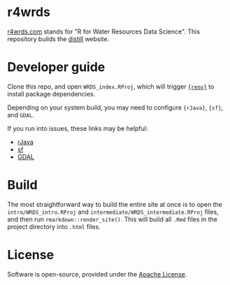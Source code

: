 # r4wrds

[r4wrds.com](https://r4wrds.com) stands for "R for Water Resources Data Science". This repository builds the [distill](https://rstudio.github.io/distill/) website.  


# Developer guide

Clone this repo, and open `WRDS_index.RProj`, which will trigger [`{renv}`](https://rstudio.github.io/renv/articles/collaborating.html) to install package dependencies. 

Depending on your system build, you may need to configure `{rJava}`, `{sf}`, and `GDAL`. 

If you run into issues, these links may be helpful:

* [rJava](https://github.com/rstudio/rstudio/issues/2254#issuecomment-418830716)
* [sf](https://r-spatial.github.io/sf/#installing)
* [GDAL](https://r-spatial.github.io/sf/#macos)


# Build

The most straightforward way to build the entire site at once is to open the `intro/WRDS_intro.RProj` and `intermediate/WRDS_intermediate.RProj` files, and then run `rmarkdown::render_site()`. This will build all `.Rmd` files in the project directory into `.html` files. 

# License

Software is open-source, provided under the [Apache License](https://www.apache.org/licenses/LICENSE-2.0).
